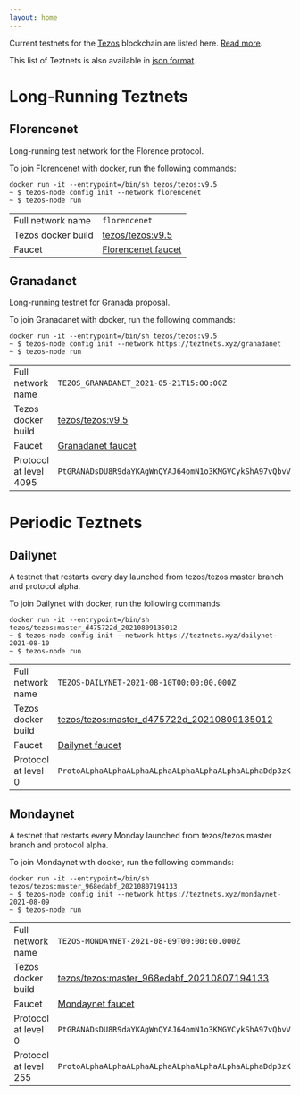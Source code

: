 ```yaml
---
layout: home
---
```


Current testnets for the [Tezos](https://tezos.com) blockchain are listed here. [Read more](about/).

This list of Teztnets is also available in [json format](https://teztnets.xyz/teztnets.json).

# Long-Running Teztnets


## Florencenet
Long-running test network for the Florence protocol.

To join Florencenet with docker, run the following commands:

```
docker run -it --entrypoint=/bin/sh tezos/tezos:v9.5
~ $ tezos-node config init --network florencenet
~ $ tezos-node run
```

| | |
|-------|---------------------|
| Full network name | `florencenet` |
| Tezos docker build | [tezos/tezos:v9.5](https://hub.docker.com/r/tezos/tezos/tags?page=1&ordering=last_updated&name=v9.5) |
| Faucet | [Florencenet faucet](https://faucet.tzalpha.net) |


## Granadanet
Long-running testnet for Granada proposal.

To join Granadanet with docker, run the following commands:

```
docker run -it --entrypoint=/bin/sh tezos/tezos:v9.5
~ $ tezos-node config init --network https://teztnets.xyz/granadanet
~ $ tezos-node run
```

| | |
|-------|---------------------|
| Full network name | `TEZOS_GRANADANET_2021-05-21T15:00:00Z` |
| Tezos docker build | [tezos/tezos:v9.5](https://hub.docker.com/r/tezos/tezos/tags?page=1&ordering=last_updated&name=v9.5) |
| Faucet | [Granadanet faucet](https://faucet.tzalpha.net) |
| Protocol at level 4095 |  `PtGRANADsDU8R9daYKAgWnQYAJ64omN1o3KMGVCykShA97vQbvV` |



# Periodic Teztnets


## Dailynet
A testnet that restarts every day launched from tezos/tezos master branch and protocol alpha.

To join Dailynet with docker, run the following commands:

```
docker run -it --entrypoint=/bin/sh tezos/tezos:master_d475722d_20210809135012
~ $ tezos-node config init --network https://teztnets.xyz/dailynet-2021-08-10
~ $ tezos-node run
```

| | |
|-------|---------------------|
| Full network name | `TEZOS-DAILYNET-2021-08-10T00:00:00.000Z` |
| Tezos docker build | [tezos/tezos:master_d475722d_20210809135012](https://hub.docker.com/r/tezos/tezos/tags?page=1&ordering=last_updated&name=master_d475722d_20210809135012) |
| Faucet | [Dailynet faucet](https://faucet.dailynet-2021-08-10.teztnets.xyz) |
| Protocol at level 0 |  `ProtoALphaALphaALphaALphaALphaALphaALphaALphaDdp3zK` |


## Mondaynet
A testnet that restarts every Monday launched from tezos/tezos master branch and protocol alpha.

To join Mondaynet with docker, run the following commands:

```
docker run -it --entrypoint=/bin/sh tezos/tezos:master_968edabf_20210807194133
~ $ tezos-node config init --network https://teztnets.xyz/mondaynet-2021-08-09
~ $ tezos-node run
```

| | |
|-------|---------------------|
| Full network name | `TEZOS-MONDAYNET-2021-08-09T00:00:00.000Z` |
| Tezos docker build | [tezos/tezos:master_968edabf_20210807194133](https://hub.docker.com/r/tezos/tezos/tags?page=1&ordering=last_updated&name=master_968edabf_20210807194133) |
| Faucet | [Mondaynet faucet](https://faucet.mondaynet-2021-08-09.teztnets.xyz) |
| Protocol at level 0 |  `PtGRANADsDU8R9daYKAgWnQYAJ64omN1o3KMGVCykShA97vQbvV` |
| Protocol at level 255 |  `ProtoALphaALphaALphaALphaALphaALphaALphaALphaDdp3zK` |




